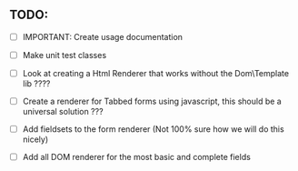 TODO:
-----

 - [ ] IMPORTANT: Create usage documentation
 - [ ] Make unit test classes
 - [ ] Look at creating a Html Renderer that works without the Dom\Template lib ????
 - [ ] Create a renderer for Tabbed forms using javascript, this should be a universal solution ???
 - [ ] Add fieldsets to the form renderer (Not 100% sure how we will do this nicely)
 - [ ] Add all DOM renderer for the most basic and complete fields

